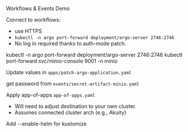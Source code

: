 Workflows & Events Demo

Connect to workflows:
- use HTTPS
- `kubectl -n argo port-forward deployment/argo-server 2746:2746`
- No log in required thanks to auth-mode patch.

kubectl -n argo port-forward deployment/argo-server 2746:2746
kubectl port-forward svc/minio-console 9001 -n minio

Update values in `apps/patch-argo-application.yaml`

get password from `events/secret-artifact-minio.yaml`

Apply app-of-apps
`app-of-apps.yaml`
- Will need to adjust destination to your own cluster. 
- Assumes connected cluster arch (e.g., Akuity)

Add --enable-helm for kustomize
